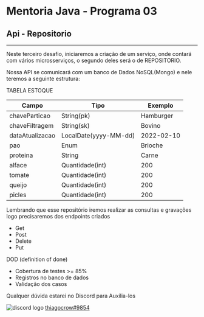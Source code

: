 <h1> Mentoria Java - Programa 03 </h1>

<h2> Api - Repositorio </h2>

<hr/>

<p>Neste terceiro desafio, iniciaremos a criação de um serviço, onde contará com vários microsserviços, o segundo deles será o de REPOSITORIO. 

Nossa API se comunicará com um banco de Dados NoSQL(Mongo) e nele teremos a seguinte estrutura:</p>


TABELA ESTOQUE


Campo           |    Tipo                | Exemplo    | 
---------       | -------                | ------     |  
chaveParticao   | String(pk)             | Hamburger  | 
chaveFiltragem  | String(sk)             | Bovino     | 
dataAtualizacao | LocalDate(yyyy-MM-dd)  | 2022-02-10 | 
pao             | Enum                   | Brioche    | 
proteina             | String                | Carne    | 
alface          | Quantidade(int)   | 200    |
tomate          | Quantidade(int)   | 200    |
queijo          | Quantidade(int)   | 200    | 
picles          | Quantidade(int)   | 200    |



<p>Lembrando que esse repositório iremos realizar as consultas e gravações
logo precisaremos dos endpoints criados</p>

- Get 
- Post 
- Delete 
- Put


<p>DOD (definition of done) </p>

- Cobertura de testes >= 85%
- Registros no banco de dados
- Validação dos casos

<p>Qualquer dúvida estarei no Discord para Auxilia-los</p>

![discord logo](https://img.icons8.com/office/16/000000/discord-logo.png)  [thiagocrow#9854](https://discordapp.com/users/412300823234609153)
